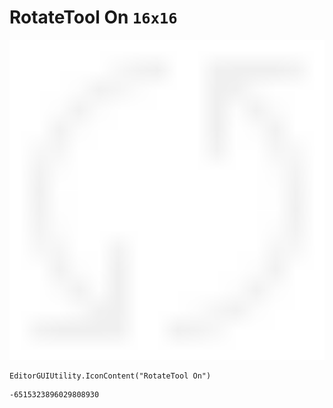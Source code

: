 # RotateTool On `16x16`
<img src="/img/RotateTool%20On.png" width=512 height=512>

``` CSharp
EditorGUIUtility.IconContent("RotateTool On")
```
```
-6515323896029808930
```
